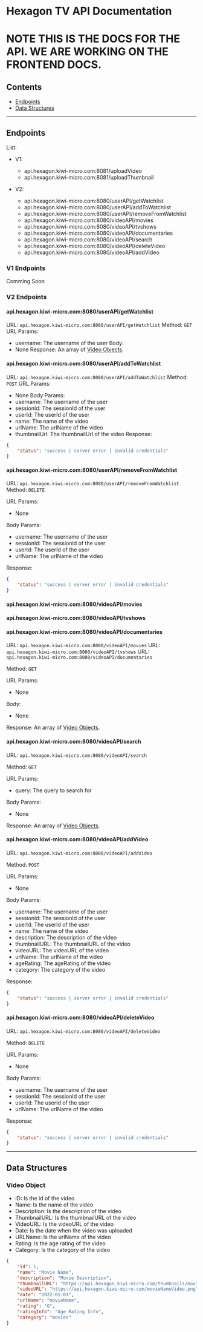 # Hexagon TV API Documentation

# NOTE THIS IS THE DOCS FOR THE API. WE ARE WORKING ON THE FRONTEND DOCS.

## Contents

- [Endpoints](#endpoints)
- [Data Structures](#data-structures)

---

## Endpoints

List:

- V1:

  - api.hexagon.kiwi-micro.com:8081/uploadVideo
  - api.hexagon.kiwi-micro.com:8081/uploadThumbnail

- V2:
  - api.hexagon.kiwi-micro.com:8080/userAPI/getWatchlist
  - api.hexagon.kiwi-micro.com:8080/userAPI/addToWatchlist
  - api.hexagon.kiwi-micro.com:8080/userAPI/removeFromWatchlist
  - api.hexagon.kiwi-micro.com:8080/videoAPI/movies
  - api.hexagon.kiwi-micro.com:8080/videoAPI/tvshows
  - api.hexagon.kiwi-micro.com:8080/videoAPI/documentaries
  - api.hexagon.kiwi-micro.com:8080/videoAPI/search
  - api.hexagon.kiwi-micro.com:8080/videoAPI/deleteVideo
  - api.hexagon.kiwi-micro.com:8080/videoAPI/addVideo

### V1 Endpoints

Comming Soon

### V2 Endpoints

#### api.hexagon.kiwi-micro.com:8080/userAPI/getWatchlist

URL: `api.hexagon.kiwi-micro.com:8080/userAPI/getWatchlist`
Method: `GET`
URL Params:

- username: The username of the user
  Body:
- None
  Response:
  An array of [Video Objects](#data-structures).

#### api.hexagon.kiwi-micro.com:8080/userAPI/addToWatchlist

URL: `api.hexagon.kiwi-micro.com:8080/userAPI/addToWatchlist`
Method: `POST`
URL Params:

- None
  Body Params:
- username: The username of the user
- sessionId: The sessionId of the user
- userId: The userId of the user
- name: The name of the video
- urlName: The urlName of the video
- thumbnailUrl: The thumbnailUrl of the video
  Response:

```json
{
	"status": "success | server error | invalid credentials"
}
```

#### api.hexagon.kiwi-micro.com:8080/userAPI/removeFromWatchlist

URL: `api.hexagon.kiwi-micro.com:8080/userAPI/removeFromWatchlist`
Method: `DELETE`

URL Params:

- None

Body Params:

- username: The username of the user
- sessionId: The sessionId of the user
- userId: The userId of the user
- urlName: The urlName of the video

Response:

```json
{
	"status": "success | server error | invalid credentials"
}
```

#### api.hexagon.kiwi-micro.com:8080/videoAPI/movies

#### api.hexagon.kiwi-micro.com:8080/videoAPI/tvshows

#### api.hexagon.kiwi-micro.com:8080/videoAPI/documentaries

URL: `api.hexagon.kiwi-micro.com:8080/videoAPI/movies`
URL: `api.hexagon.kiwi-micro.com:8080/videoAPI/tvshows`
URL: `api.hexagon.kiwi-micro.com:8080/videoAPI/documentaries`

Method: `GET`

URL Params:

- None

Body:

- None

Response:
An array of [Video Objects](#data-structures).

#### api.hexagon.kiwi-micro.com:8080/videoAPI/search

URL: `api.hexagon.kiwi-micro.com:8080/videoAPI/search`

Method: `GET`

URL Params:

- query: The query to search for

Body Params:

- None

Response:
An array of [Video Objects](#data-structures).

#### api.hexagon.kiwi-micro.com:8080/videoAPI/addVideo

URL: `api.hexagon.kiwi-micro.com:8080/videoAPI/addVideo`

Method: `POST`

URL Params:

- None

Body Params:

- username: The username of the user
- sessionId: The sessionId of the user
- userId: The userId of the user
- name: The name of the video
- description: The description of the video
- thumbnailURL: The thumbnailURL of the video
- videoURL: The videoURL of the video
- urlName: The urlName of the video
- ageRating: The ageRating of the video
- category: The category of the video

Response:

```json
{
	"status": "success | server error | invalid credentials"
}
```

#### api.hexagon.kiwi-micro.com:8080/videoAPI/deleteVideo

URL: `api.hexagon.kiwi-micro.com:8080/videoAPI/deleteVideo`

Method: `DELETE`

URL Params:

- None

Body Params:

- username: The username of the user
- sessionId: The sessionId of the user
- userId: The userId of the user
- urlName: The urlName of the video

Response:

```json
{
	"status": "success | server error | invalid credentials"
}
```

---

## Data Structures

### Video Object

- ID: Is the id of the video
- Name: Is the name of the video
- Description: Is the description of the video
- ThumbnailURL: Is the thumbnailURL of the video
- VideoURL: Is the videoURL of the video
- Date: Is the date when the video was uploaded
- URLName: Is the urlName of the video
- Rating: Is the age rating of the video
- Category: Is the category of the video

```json
{
	"id": 1,
	"name": "Movie Name",
	"description": "Movie Description",
	"thumbnailURL": "https://api.hexagon.kiwi-micro.com/thumbnails/movieNameThumbnail.png",
	"videoURL": "https://api.hexagon.kiwi-micro.com/movieNameVideo.png",
	"date": "2022-01-01",
	"urlName": "movieName",
	"rating": "G",
	"ratingInfo": "Age Rating Info",
	"category": "movies"
}
```
